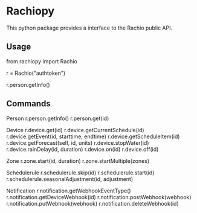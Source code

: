 Rachiopy
========
This python package provides a interface to the Rachio public API.

Usage
-----
from rachiopy import Rachio

r = Rachio("authtoken")

r.person.getInfo()

Commands
--------
Person
r.person.getInfo()
r.person.get(id)

Device
r.device.get(id)
r.device.getCurrentSchedule(id)
r.device.getEvent(id, starttime, endtime)
r.device.getScheduleItem(id)
r.device.getForecast(self, id, units)
r.device.stopWater(id)
r.device.rainDelay(id, duration)
r.device.on(id)
r.device.off(id)

Zone
r.zone.start(id, duration)
r.zone.startMultiple(zones)

Schedulerule
r.schedulerule.skip(id)
r.schedulerule.start(id)
r.schedulerule.seasonalAdjustment(id, adjustment)

Notification
r.notification.getWebhookEventType()
r.notification.getDeviceWebhook(id)
r.notification.postWebhook(webhook)
r.notification.putWebhook(webhook)
r.notification.deleteWebhook(id)
